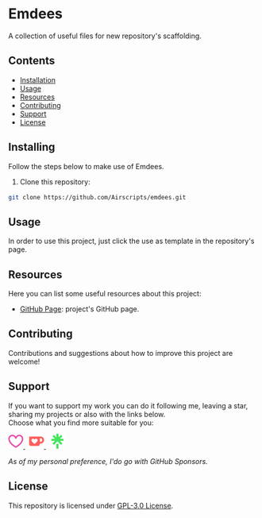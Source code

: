 # Emdees
A collection of useful files for new repository's scaffolding.

## Contents
- [Installation](#installation)
- [Usage](#usage)
- [Resources](#resources)
- [Contributing](#contributing)
- [Support](#support)
- [License](#license)

## Installing
Follow the steps below to make use of Emdees.

1. Clone this repository:
```bash
git clone https://github.com/Airscripts/emdees.git
```

## Usage
In order to use this project, just click the use as template in the repository's page.

## Resources
Here you can list some useful resources about this project:
- [GitHub Page](https://ghio.airscript.it/emdees): project's GitHub page.

## Contributing
Contributions and suggestions about how to improve this project are welcome!

## Support
If you want to support my work you can do it following me, leaving a star, sharing my projects or also with the links below.  
Choose what you find more suitable for you:  

<a href="https://sponsor.airscript.it" target="blank">
  <img src="./assets/images/github-sponsors.svg" alt="GitHub Sponsors" width="30px" />
</a>&nbsp;
<a href="https://kofi.airscript.it" target="blank">
  <img src="./assets/images/kofi.svg" alt="Kofi" width="30px" />
</a>&nbsp;
<a href="https://linktree.airscript.it" target="blank">
  <img src="./assets/images/linktree.svg" alt="Linktree" width="30px" />
</a>

*As of my personal preference, I'do go with GitHub Sponsors.*

## License  
This repository is licensed under [GPL-3.0 License](https://github.com/Airscripts/emdees/blob/main/LICENSE).
